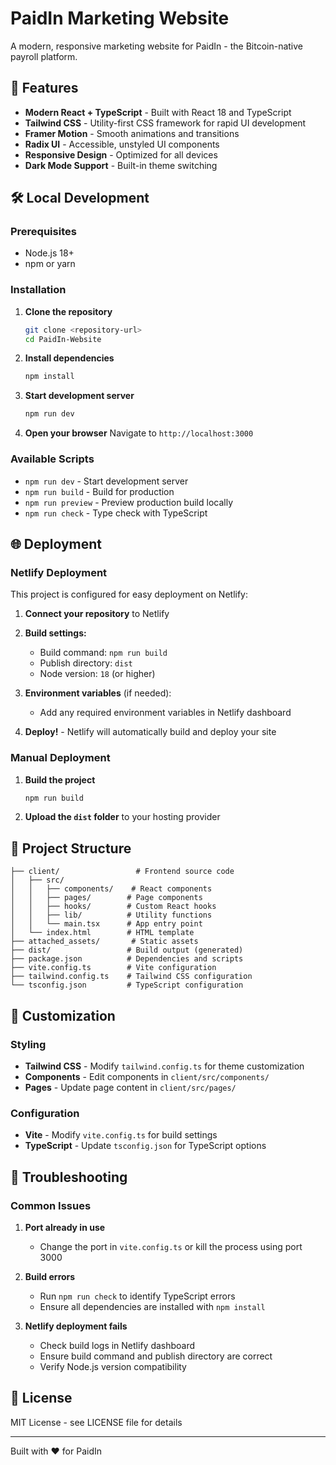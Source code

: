 # PaidIn Marketing Website

A modern, responsive marketing website for PaidIn - the Bitcoin-native payroll platform.

## 🚀 Features

- **Modern React + TypeScript** - Built with React 18 and TypeScript
- **Tailwind CSS** - Utility-first CSS framework for rapid UI development
- **Framer Motion** - Smooth animations and transitions
- **Radix UI** - Accessible, unstyled UI components
- **Responsive Design** - Optimized for all devices
- **Dark Mode Support** - Built-in theme switching

## 🛠️ Local Development

### Prerequisites

- Node.js 18+ 
- npm or yarn

### Installation

1. **Clone the repository**
   ```bash
   git clone <repository-url>
   cd PaidIn-Website
   ```

2. **Install dependencies**
   ```bash
   npm install
   ```

3. **Start development server**
   ```bash
   npm run dev
   ```

4. **Open your browser**
   Navigate to `http://localhost:3000`

### Available Scripts

- `npm run dev` - Start development server
- `npm run build` - Build for production
- `npm run preview` - Preview production build locally
- `npm run check` - Type check with TypeScript

## 🌐 Deployment

### Netlify Deployment

This project is configured for easy deployment on Netlify:

1. **Connect your repository** to Netlify
2. **Build settings:**
   - Build command: `npm run build`
   - Publish directory: `dist`
   - Node version: `18` (or higher)

3. **Environment variables** (if needed):
   - Add any required environment variables in Netlify dashboard

4. **Deploy!** - Netlify will automatically build and deploy your site

### Manual Deployment

1. **Build the project**
   ```bash
   npm run build
   ```

2. **Upload the `dist` folder** to your hosting provider

## 📁 Project Structure

```
├── client/                 # Frontend source code
│   ├── src/
│   │   ├── components/    # React components
│   │   ├── pages/        # Page components
│   │   ├── hooks/        # Custom React hooks
│   │   ├── lib/          # Utility functions
│   │   └── main.tsx      # App entry point
│   └── index.html        # HTML template
├── attached_assets/       # Static assets
├── dist/                 # Build output (generated)
├── package.json          # Dependencies and scripts
├── vite.config.ts        # Vite configuration
├── tailwind.config.ts    # Tailwind CSS configuration
└── tsconfig.json         # TypeScript configuration
```

## 🎨 Customization

### Styling
- **Tailwind CSS** - Modify `tailwind.config.ts` for theme customization
- **Components** - Edit components in `client/src/components/`
- **Pages** - Update page content in `client/src/pages/`

### Configuration
- **Vite** - Modify `vite.config.ts` for build settings
- **TypeScript** - Update `tsconfig.json` for TypeScript options

## 🔧 Troubleshooting

### Common Issues

1. **Port already in use**
   - Change the port in `vite.config.ts` or kill the process using port 3000

2. **Build errors**
   - Run `npm run check` to identify TypeScript errors
   - Ensure all dependencies are installed with `npm install`

3. **Netlify deployment fails**
   - Check build logs in Netlify dashboard
   - Ensure build command and publish directory are correct
   - Verify Node.js version compatibility

## 📝 License

MIT License - see LICENSE file for details

---

Built with ❤️ for PaidIn 